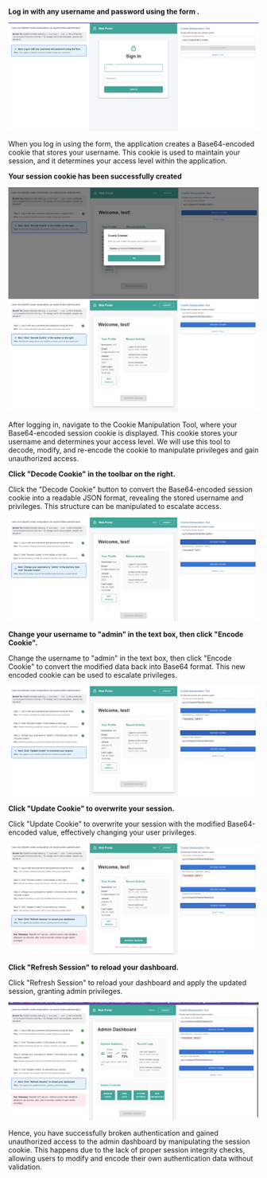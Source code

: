 

<b><p>Log in with any username and password using the form .</p></b>

 <img src="./images/step1.png" alt="login" />
 <p>When you log in using the form, the application creates a Base64-encoded cookie that stores your username. This cookie is used to maintain your session, and it determines your access level within the application.</p>
 <b> <p>Your session cookie has been successfully created</p></b>
 <img src="./images/step2.png" alt="login" />

 <img src="./images/step4.png" alt="login" />
 <p>After logging in, navigate to the Cookie Manipulation Tool, where your Base64-encoded session cookie is displayed. This cookie stores your username and determines your access level. We will use this tool to decode, modify, and re-encode the cookie to manipulate privileges and gain unauthorized access.</p>
 <b><p> Click "Decode Cookie" in the toolbar on the right.</p></b>
 <p>Click the "Decode Cookie" button to convert the Base64-encoded session cookie into a readable JSON format, revealing the stored username and privileges. This structure can be manipulated to escalate access.</p>
 <img src="./images/step5.png" alt="login" />

<b><p> Change your username to "admin" in the text box, then click "Encode Cookie".</p></b>
<p>Change the username to "admin" in the text box, then click "Encode Cookie" to convert the modified data back into Base64 format. This new encoded cookie can be used to escalate privileges.</p>
 <img src="./images/step7.png" alt="login" />
 <b><p>Click "Update Cookie" to overwrite your session.</p></b>
 <p>Click "Update Cookie" to overwrite your session with the modified Base64-encoded value, effectively changing your user privileges.</p>

<img src="./images/step8.png" alt="login" />
<b><p>Click "Refresh Session" to reload your dashboard.</p></b>
<p>Click "Refresh Session" to reload your dashboard and apply the updated session, granting admin privileges.</p>

<img src="./images/step9.png" alt="login" />
<p>Hence, you have successfully broken authentication and gained unauthorized access to the admin dashboard by manipulating the session cookie. This happens due to the lack of proper session integrity checks, allowing users to modify and encode their own authentication data without validation.</p>
